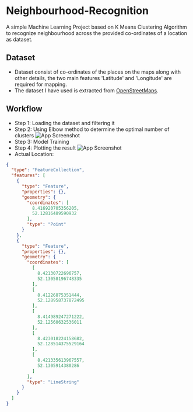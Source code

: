 # Neighbourhood-Recognition
A simple Machine Learning Project based on K Means Clustering Algorithm to recognize neighbourhood across the provided co-ordinates of a location as dataset. 

## Dataset

- Dataset consist of co-ordinates of the places on the maps along with other details, the two main features 'Latitude' and 'Longitude' are required for mapping.
- The dataset I have used is extracted from [OpenStreetMaps](https://www.openstreetmap.org/).

## Workflow

- Step 1: Loading the dataset and filtering it
- Step 2: Using Elbow method to determine the optimal number of clusters
![App Screenshot](https://imgsaver.com/images/2023/11/08/image.png)
- Step 3: Model Training
- Step 4: Plotting the result
![App Screenshot](https://imgsaver.com/images/2023/11/08/image12c2a7226b967bee.png)
- Actual Location:
```geojson
{
  "type": "FeatureCollection",
  "features": [
    {
      "type": "Feature",
      "properties": {},
      "geometry": {
        "coordinates": [
          8.416920705356205,
          52.12816489590932
        ],
        "type": "Point"
      }
    },
    {
      "type": "Feature",
      "properties": {},
      "geometry": {
        "coordinates": [
          [
            8.42130722696757,
            52.13058196748335
          ],
          [
            8.41226875351444,
            52.128958737872495
          ],
          [
            8.414989247271222,
            52.12560632536011
          ],
          [
            8.423018224158682,
            52.128514375529164
          ],
          [
            8.421335613967557,
            52.1305914380286
          ]
        ],
        "type": "LineString"
      }
    }
  ]
}
```